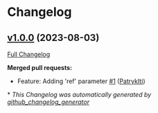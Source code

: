 # Changelog

## [v1.0.0](https://github.com/PatrykIti/add-badges/tree/v1.0.0) (2023-08-03)

[Full Changelog](https://github.com/PatrykIti/add-badges/compare/4cca656439a692c75f9c0b42912b0dd0544d21d6...v1.0.0)

**Merged pull requests:**

- Feature: Adding 'ref' parameter [\#1](https://github.com/PatrykIti/add-badges/pull/1) ([PatrykIti](https://github.com/PatrykIti))



\* *This Changelog was automatically generated by [github_changelog_generator](https://github.com/github-changelog-generator/github-changelog-generator)*
